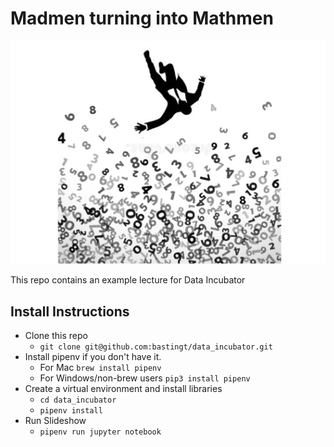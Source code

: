 # Madmen turning into Mathmen
![title slide](https://github.com/bastingt/data_incubator/blob/master/resources/jumbotron.png)  

This repo contains an example lecture for Data Incubator  

## Install Instructions
- Clone this repo
  - `git clone git@github.com:bastingt/data_incubator.git`
- Install pipenv if you don't have it.
  - For Mac `brew install pipenv`
  - For Windows/non-brew users `pip3 install pipenv`
- Create a virtual environment and install libraries
  - `cd data_incubator`
  - `pipenv install`
- Run Slideshow
  - `pipenv run jupyter notebook`